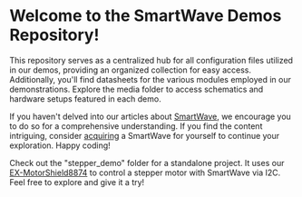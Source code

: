 # Welcome to the SmartWave Demos Repository!

This repository serves as a centralized hub for all configuration files utilized in our demos, providing an organized collection for easy access. Additionally, you'll find datasheets for the various modules employed in our demonstrations. Explore the media folder to access schematics and hardware setups featured in each demo.

If you haven't delved into our articles about [SmartWave](https://www.semify-eda.com/blog), we encourage you to do so for a comprehensive understanding. If you find the content intriguing, consider [acquiring](https://www.semify-eda.com/smartwave) a SmartWave for yourself to continue your exploration. Happy coding!

Check out the "stepper_demo" folder for a standalone project. It uses our [EX-MotorShield8874](https://www.semify-eda.com/ex-motorshield8874) to control a stepper motor with SmartWave via I2C. Feel free to explore and give it a try!
